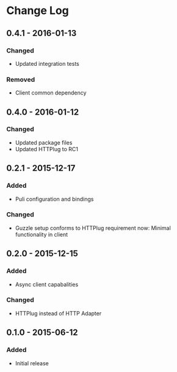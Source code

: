 # Change Log


## 0.4.1 - 2016-01-13

### Changed

- Updated integration tests

### Removed

- Client common dependency


## 0.4.0 - 2016-01-12

### Changed

- Updated package files
- Updated HTTPlug to RC1


## 0.2.1 - 2015-12-17

### Added

- Puli configuration and bindings

### Changed

- Guzzle setup conforms to HTTPlug requirement now: Minimal functionality in client


## 0.2.0 - 2015-12-15

### Added

- Async client capabalities

### Changed

- HTTPlug instead of HTTP Adapter


## 0.1.0 - 2015-06-12

### Added

- Initial release

